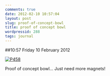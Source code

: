 ```yaml
---
comments: true
date: 2012-02-10 10:57:04
layout: post
slug: proof-of-concept-bowl
title: proof of concept bowl
wordpressid: 288
tags: journal
---
```


##10:57 Friday 10 February 2012

[![P458](http://getfile5.posterous.com/getfile/files.posterous.com/thunderrabbit/yjnyGwDcHhFHpyJrahtpGgmukrzkfcAftzydFGezJvcqbuvCpdCCCDyBaycG/p458.jpg.scaled500.jpg)](http://getfile8.posterous.com/getfile/files.posterous.com/thunderrabbit/yjnyGwDcHhFHpyJrahtpGgmukrzkfcAftzydFGezJvcqbuvCpdCCCDyBaycG/p458.jpg.scaled1000.jpg)

Proof of concept bowl...   Just need more magnets!
